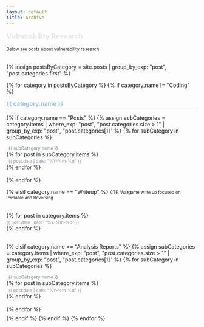 ```yaml
---
layout: default
title: Archive
---
```


<style>
  ul {
    margin-bottom: 0.5em !important;
    padding: 0 !important;
  }

  li {
    margin-top: 0.3 !important;
    margin-bottom: 0 !important;
  }

  hr {
    margin-bottom: 0.5em !important;  /* hr 간격 없애기 */
    margin-top: 0.3em !important;
    padding: 0 !important;
  }

  .category-header {
    margin-bottom: 0.7em !important; /* 카테고리 제목과 내용 간 간격 줄이기 */
  }

  .description {
    margin-top: 0em !important;
    margin-bottom: 0em !important; /* 설명과 내용 간 간격 줄이기 */
  }
</style>

<b><span style = " color: rgba(207, 203, 203, 0.48);font-size: 1.3em;margin-right: 1em;"> Vulnerability Research </span></b>
<br>
<br>
<small>Below are posts about vulnerability research</small>
<br>
<br>

{% assign postsByCategory = site.posts | group_by_exp: "post", "post.categories.first" %}

{% for category in postsByCategory %}
{% if category.name != "Coding" %}
  <p style="line-height: 2em;">
  <div><b><span style="color: rgb(156, 195, 231); font-size: 1.1em;margin-right: 1.2em; margin: 0em;"> {{ category.name }} </span></b></div> 
  <hr>

  {% if category.name == "Posts" %}
  {% assign subCategories = category.items | where_exp: "post", "post.categories.size > 1" | group_by_exp: "post", "post.categories[1]" %}
  {% for subCategory in subCategories %}
  <p style="line-height: 1.5;">
  <div><b><span style="color: rgb(151, 162, 170); font-size: 0.8em; margin-left: 0.5em;margin-bottom: 0.8em;">{{ subCategory.name }}</span></b></div>

  <ul style="list-style: none; padding: 0; margin: 0;"> 
  {% for post in subCategory.items %}
  <li style="margin-bottom: 0.5em;">
  <span style="color: #8b949e; font-size: 0.8em; margin-right: 0.8em;margin-left: 0.5em;">
  {{ post.date | date: "%Y-%m-%d" }}
  </span>
  <a href="{{ post.url }}" style="font-size: 0.8em; text-decoration: none; color: rgb(255, 255, 255);">
  {{ post.title }}
  </a>
  </li>
  {% endfor %}
  <div><br></div>
  {% endfor %}
  </ul>
  
<!-- Writeup -->
  {% elsif category.name == "Writeup" %}
    <span style = "font-size: 0.8em;">CTF, Wargame write up focused on Pwnable and Reversing</span>
    <div><br></div>
      <ul style="list-style: none; padding: 0; margin: 0;"> 
      {% for post in category.items %}
        <li style="margin-bottom: 0.3em;">
            <span style="color: #8b949e; font-size: 0.8em; margin-right: 0.8em;">
              {{ post.date | date: "%Y-%m-%d" }}
            </span>
            <a href="{{ post.url }}" style="font-size: 0.8em; text-decoration: none; color: rgb(255, 255, 255);">
              {{ post.title }}
            </a>
        </li>
      {% endfor %}
        <div><br></div>
      </ul>


<!-- Analysis Reports -->
  {% elsif category.name == "Analysis Reports" %}
  {% assign subCategories = category.items | where_exp: "post", "post.categories.size > 1" | group_by_exp: "post", "post.categories[1]" %}
  {% for subCategory in subCategories %}
  <p style="line-height: 1.5;">
  <div><b><span style="color: rgb(151, 162, 170); font-size: 0.8em; margin-left: 0.5em;margin-bottom: 0.5em;margin-top: 0.5em;">{{ subCategory.name }}</span></b></div>
  
  <ul style="list-style: none; padding: 0; margin: 0.2;"> 
  {% for post in subCategory.items %}
  <li style="margin-bottom: 0.3em;">
  <span style="color: #8b949e; font-size: 0.8em; margin-right: 0.8em;margin-left: 0.5em;">
  {{ post.date | date: "%Y-%m-%d" }}
  </span>
  <a href="{{ post.url }}" style="font-size: 0.8em; text-decoration: none; color: rgb(255, 255, 255);">
  {{ post.title }}
  </a>
  </li>
  {% endfor %}
  <div><br></div>
  {% endfor %}
  </ul>
{% endif %}
{% endif %}
{% endfor %}
